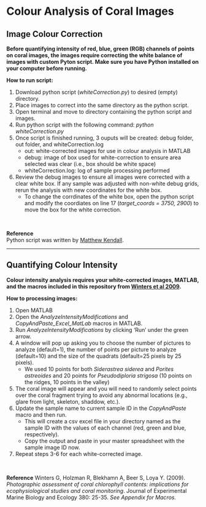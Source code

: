 # Colour Analysis of Coral Images

## **Image Colour Correction**
**Before quantifying intensity of red, blue, green (RGB) channels of points on coral images, the images require correcting the white balance of images with custom Pyton script. Make sure you have Python installed on your computer before running.**

**How to run script:**  
1. Download python script (*whiteCorrection.py*) to desired (empty) directory. 
2. Place images to correct into the same directory as the python script. 
3. Open terminal and move to directory containing the python script and images. 
4. Run python script with the following command: *python whiteCorrection.py*
5. Once script is finished running, 3 ouputs will be created: debug folder, out folder, and whiteCorrection.log
    * out: white-corrected images for use in colour analysis in MATLAB
    * debug: image of box used for white-correction to ensure area selected was clear (i.e., box should be white space)
    * whiteCorrection.log: log of sample processing performed
7. Review the debug images to ensure all images were corrected with a clear white box. If any sample was adjusted with non-white debug grids, rerun the analysis with new coordinates for the white box.
    * To change the corrdinates of the white box, open the python script and modify the coordiates on line 17 (*target_coords = 3750, 2900*) to move the box for the white correction.

<br/>

**Reference**  
Python script was written by [Matthew Kendall](https://github.com/matt-kendall).

---

## **Quantifying Colour Intensity**
**Colour intensity analysis requires your white-corrected images, MATLAB, and the macros included in this repository from [Winters et al 2009](https://www.tau.ac.il/lifesci/departments/zoology/members/loya/documents/206Winters.pdf).**

**How to processing images:**
1. Open MATLAB
2. Open the *AnalyzeIntensityModifications* and *CopyAndPaste_Excel_MatLab* macros in MATLAB.
3. Run *AnalyzeIntensityModifications* by clicking ‘Run’ under the green arrow. 
4. A window will pop up asking you to choose the number of pictures to analyze (default=1), the number of points per picture to analyze (default=10) and the size of the quadrats (default=25 pixels by 25 pixels).
    * We used 10 points for both *Siderastrea siderea* and *Porites astreoides* and 20 points for *Pseudodiploria strigosa* (10 points on the ridges, 10 points in the valley)
5. The coral image will appear and you will need to randomly select points over the coral fragment trying to avoid any abnormal locations (e.g., glare from light, skeleton, shaddow, etc.).
6. Update the sample name to current sample ID in the *CopyAndPaste* macro and then run.
    * This will create a csv excel file in your directory named as the sample ID with the values of each channel (red, green and blue, respectively).
    * Copy the output and paste in your master spreadsheet with the sample image ID now.
7. Repeat steps 3-6 for each white-corrected image.

<br/>

**Reference**
Winters G, Holzman R, Blekhamn A, Beer S, Loya Y. (2009). *Photographic assessment of coral chlorophyll contents: implications for ecophysiological studies and coral monitoring*. Journal of Experimental Marine Biology and Ecology 380: 25-35. *See Appendix for Macros.*
